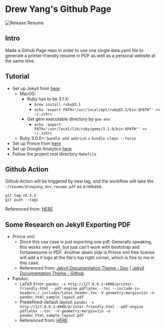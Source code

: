 # Drew Yang's Github Page

![Release Resume](https://github.com/yambottle/me/actions/workflows/publish-pdf.yml/badge.svg)

## Intro
Made a Github Page repo in order to use one single data.yaml file to generate a printer-friendly resume in PDF as well as a personal website at the same time.


## Tutorial
- Set up Jekyll from [here](https://jekyllrb.com/docs/)
    - MacOS: 
        - Ruby has to be 3.1.X: 
            - `brew install ruby@3.1`
            - `echo 'export PATH="/usr/local/opt/ruby@3.1/bin:$PATH"' >> ~/.zshrc`
        - Get gem executable directory by `gem env`
            - `echo 'export PATH="/usr/local/lib/ruby/gems/3.1.0/bin:$PATH"' >> ~/.zshrc`
    - Ruby 3.0.0+: `bundle add webrick` + `bundle clean --force`
- Set up Prince from [here](https://idratherbewriting.com/documentation-theme-jekyll/mydoc_generating_pdfs.html#1-set-up-prince)
- Set up Google Analytics [here](https://desiredpersona.com/google-analytics-jekyll/)
- Follow the project root directory `Makefile`


## Github Action
Github Action will be triggered by new tag, and the workflow will take the `~/resume/drewyang_dev_resume.pdf` as a release.
```
git tag vX.X.X
git push --tags
```
Referenced from: [HERE](https://github.com/actions/upload-release-asset)


## Some Research on Jekyll Exporting PDF
- Prince xml:
    - Since this use case is just exporting one pdf. Generally speaking, this works very well, but just can't work with bootstrap and fontawesome in PDF. Another down side is Prince xml free license will add a `P` logo at the file's top right corner, which is fine to me in this case.
    - Referenced from: [Jekyll Documentation Theme - Doc](https://idratherbewriting.com/documentation-theme-jekyll/mydoc_generating_pdfs.html#5-customize-and-run-the-pdf-script) | [Jekyll Documentation Theme - Github](https://github.com/tomjoht/documentation-theme-jekyll)
- Pandoc: 
    - LaTeX Error: `pandoc -s http://127.0.0.1:4000/printer-friendly.html --pdf-engine pdflatex --toc --include-in-header=./_includes/latex_header.tex -V geometry:margin=1in -o pandoc_html_sample_layout.pdf`
    - Predefined-default layout: `pandoc -s http://127.0.0.1:4000/printer-friendly.html --pdf-engine pdflatex --toc  -V geometry:margin=1in -o pandoc_html_sample_layout.pdf`
    - Referenced from: [HERE](https://mattgilbertnet.github.io/colloidsorg/informatics/2014/08/03/markdown_latex_pdf.html)